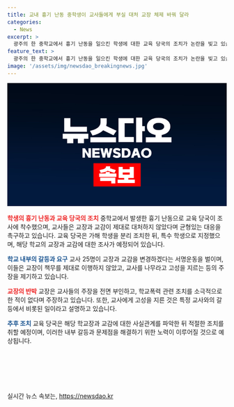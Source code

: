 ```yaml
---
title: 교내 흉기 난동 중학생이 교사들에게 부실 대처 교장 체제 바꿔 달라
categories:
  - News
excerpt: >
  광주의 한 중학교에서 흉기 난동을 일으킨 학생에 대한 교육 당국의 조치가 논란을 빚고 있습니다. 교사들은 교장과 교감의 대처를 비판하며, 대규모 서명운동을 벌이고 있습니다. 교장은 책무를 이행하지 않았고, 교사를 나무란 것과 관련된 주장을 전면 부인했습니다. 교육 당국은 사실관계를 조사한 뒤 추가 조치할 예정입니다. (글자 수: 149자)
feature_text: >
  광주의 한 중학교에서 흉기 난동을 일으킨 학생에 대한 교육 당국의 조치가 논란을 빚고 있습니다. 교사들은 교장과 교감의 대처를 비판하며, 대규모 서명운동을 벌이고 있습니다. 교장은 책무를 이행하지 않았고, 교사를 나무란 것과 관련된 주장을 전면 부인했습니다. 교육 당국은 사실관계를 조사한 뒤 추가 조치할 예정입니다. (글자 수: 149자)
image: '/assets/img/newsdao_breakingnews.jpg'
---
```


<p><img src="/assets/img/newsdao_breakingnews.jpg" alt="implanttips 속보" /></p>

<p><b><span style="color: #ee2323;">학생의 흉기 난동과 교육 당국의 조치</span></b>
중학교에서 발생한 흉기 난동으로 교육 당국이 조사에 착수했으며, 교사들은 교장과 교감이 제대로 대처하지 않았다며 균형있는 대응을 촉구하고 있습니다. 교육 당국은 가해 학생을 분리 조치한 뒤, 특수 학생으로 지정했으며, 해당 학교의 교장과 교감에 대한 조사가 예정되어 있습니다.</p>

<p><b><span style="color: #1a5490;">학교 내부의 갈등과 요구</span></b>
교사 25명이 교장과 교감을 변경하겠다는 서명운동을 벌이며, 이들은 교장이 책무를 제대로 이행하지 않았고, 교사를 나무라고 고성을 지르는 등의 주장을 제기하고 있습니다.</p>

<p><b><span style="color: #ee2323;">교장의 반박</span></b>
교장은 교사들의 주장을 전면 부인하고, 학교폭력 관련 조치를 소극적으로 한 적이 없다며 주장하고 있습니다. 또한, 교사에게 고성을 지른 것은 특정 교사와의 갈등에서 비롯된 일이라고 설명하고 있습니다.</p>

<p><b><span style="color: #1a5490;">추후 조치</span></b>
교육 당국은 해당 학교장과 교감에 대한 사실관계를 파악한 뒤 적절한 조치를 취할 예정이며, 이러한 내부 갈등과 문제점을 해결하기 위한 노력이 이루어질 것으로 예상됩니다. </p>

<p data-ke-size="size16">&nbsp;</p>

<p data-ke-size="size16">&nbsp;</p>

<p data-ke-size="size16">&nbsp;</p>
실시간 뉴스 속보는, <a href="https://newsdao.kr" rel="dofollow">https://newsdao.kr</a>


